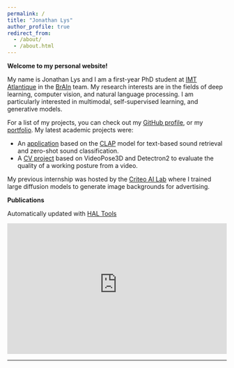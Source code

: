 ```yaml
---
permalink: /
title: "Jonathan Lys"
author_profile: true
redirect_from: 
  - /about/
  - /about.html
---
```


**Welcome to my personal website!**

My name is Jonathan Lys and I am a first-year PhD student at [IMT Atlantique](https://www.imt-atlantique.fr/en) in the [BrAIn](http://recherche.imt-atlantique.fr/brain/) team. 
My research interests are in the fields of deep learning, computer vision, and natural language processing. I am particularly interested in multimodal, self-supervised learning, and generative models.

For a list of my projects, you can check out my [GitHub profile](https://github.com/jonathanlys01), or my [portfolio](https://jonathanlys01.github.io/portfolio/). My latest academic projects were:

- An [application](https://github.com/jonathanlys01/DL_2023_CLAP) based on the [CLAP](https://arxiv.org/abs/2211.06687) model for text-based sound retrieval and zero-shot sound classification.
- A [CV project](https://github.com/joanvelja/WrongPose-42028) based on VideoPose3D and Detectron2 to evaluate the quality of a working posture from a video.

My previous internship was hosted by the [Criteo AI Lab](https://ailab.criteo.com) where I trained large diffusion models to generate image backgrounds for advertising.


**Publications**

Automatically updated with [HAL Tools](https://haltools.archives-ouvertes.fr/)

<iframe src="https://haltools.archives-ouvertes.fr/Public/afficheRequetePubli.php?idHal=1399960&CB_auteur=oui&CB_titre=oui&CB_article=oui&CB_DOI=oui&CB_vignette=oui&langue=all&tri_exp=date_publi&tri_exp2=titre&tri_exp3=typdoc&ordre_aff=TA&Fen=Aff&css=../css/styles_publicationsHAL.css" width="100%" height="300" frameborder="0"></iframe>

---